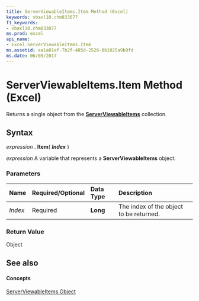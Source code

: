 ```yaml
---
title: ServerViewableItems.Item Method (Excel)
keywords: vbaxl10.chm833077
f1_keywords:
- vbaxl10.chm833077
ms.prod: excel
api_name:
- Excel.ServerViewableItems.Item
ms.assetid: ea1a01ef-7b2f-485d-2526-0b1025a9b9fd
ms.date: 06/08/2017
---
```



# ServerViewableItems.Item Method (Excel)

Returns a single object from the  **[ServerViewableItems](Excel.ServerViewableItems.md)** collection.


## Syntax

 _expression_ . **Item**( **_Index_** )

 _expression_ A variable that represents a **ServerViewableItems** object.


### Parameters



|**Name**|**Required/Optional**|**Data Type**|**Description**|
|:-----|:-----|:-----|:-----|
| _Index_|Required| **Long**|The index of the object to be returned.|

### Return Value

Object


## See also


#### Concepts


[ServerViewableItems Object](Excel.ServerViewableItems.md)

